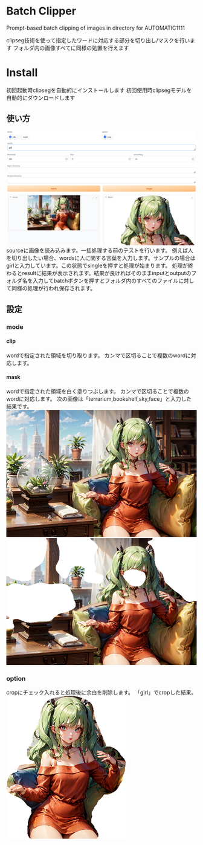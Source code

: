 # Batch Clipper
Prompt-based batch clipping of images in directory for AUTOMATIC1111

clipseg技術を使って指定したワードに対応する部分を切り出し/マスクを行います
フォルダ内の画像すべてに同様の処置を行えます

# Install

初回起動時clipsegを自動的にインストールします
初回使用時clipsegモデルを自動的にダウンロードします

## 使い方
![sapmle0](https://github.com/hako-mikan/sd-webui-batch-clipper/blob/imgs/sample0.png)
sourceに画像を読み込みます。一括処理する前のテストを行います。
例えば人を切り出したい場合、wordsに人に関する言葉を入力します。サンプルの場合はgirlと入力しています。この状態でsingleを押すと処理が始まります。
処理が終わるとresultに結果が表示されます。結果が良ければそのままinputとoutputのフォルダ名を入力してbatchボタンを押すとフォルダ内のすべてのファイルに対して同様の処理が行われ保存されます。

## 設定
### mode
#### clip
wordで指定された領域を切り取ります。
カンマで区切ることで複数のwordに対応します。
#### mask
wordで指定された領域を白く塗りつぶします。
カンマで区切ることで複数のwordに対応します。
次の画像は「terrarium,bookshelf,sky,face」と入力した結果です。  
![sapmle1](https://github.com/hako-mikan/sd-webui-batch-clipper/blob/imgs/sample1.png)
![sapmle3](https://github.com/hako-mikan/sd-webui-batch-clipper/blob/imgs/sample3.png)

### option
cropにチェック入れると処理後に余白を削除します。
「girl」でcropした結果。  
![sapmle1](https://github.com/hako-mikan/sd-webui-batch-clipper/blob/imgs/sample2.png)
